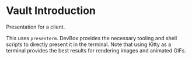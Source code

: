 # Vault Introduction

Presentation for a client.

This uses `presenterm`. DevBox provides the necessary tooling and shell scripts to directly present
it in the terminal. Note that using Kitty as a terminal provides the best results for rendering
images and animated GIFs.

